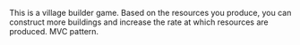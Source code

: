 This is a village builder game. Based on the resources you produce, you can construct more buildings and increase the rate at which resources are produced.
MVC pattern.
